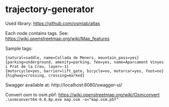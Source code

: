 # trajectory-generator

Used library: https://github.com/osmlab/atlas

Each node contains tags. See: https://wiki.openstreetmap.org/wiki/Map_features

Sample tags:
```
{natural=saddle, name=Collada de Meners, mountain_pass=yes}
{parking=underground, amenity=parking, fee=yes, name=Aparcament Vinyes i Prat de la Creu, layer=-1}
{motorcycle=yes, barrier=lift_gate, bicycle=no, motorcar=yes, foot=no}
{highway=crossing, crossing=marked}
```

Swagger available at: http://localhost:8080/swagger-ui/


Convert osm to osm.pbf:
https://wiki.openstreetmap.org/wiki/Osmconvert
` .\osmconvert64-0.8.8p.exe map.osm -o="map.osm.pbf"`